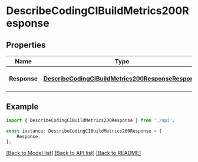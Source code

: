 # DescribeCodingCIBuildMetrics200Response


## Properties

Name | Type | Description | Notes
------------ | ------------- | ------------- | -------------
**Response** | [**DescribeCodingCIBuildMetrics200ResponseResponse**](DescribeCodingCIBuildMetrics200ResponseResponse.md) |  | [optional] [default to undefined]

## Example

```typescript
import { DescribeCodingCIBuildMetrics200Response } from './api';

const instance: DescribeCodingCIBuildMetrics200Response = {
    Response,
};
```

[[Back to Model list]](../README.md#documentation-for-models) [[Back to API list]](../README.md#documentation-for-api-endpoints) [[Back to README]](../README.md)
